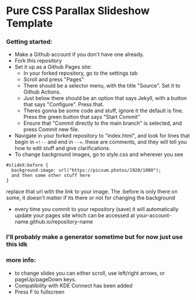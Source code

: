 # Pure CSS Parallax Slideshow Template
### Getting started:
- Make a Github account if you don't have one already. <br>
- Fork this repository<br>
- Set it up as a Github Pages site:<br>
  - In your forked repository, go to the settings tab <br>
  - Scroll and press "Pages" <br>
  - There should be a selector menu, with the title "Source". Set it to Github Actions. <br>
  - Just below there should be an option that says Jekyll, with a button that says "Configure". Press that. <br>
  - Theres gonna be some code and stuff, ignore it the default is fine. Press the green button that says "Start Commit" <br>
  - Ensure that "Commit directly to the main branch" is selected, and press Commit new file. <br>
- Navigate in your forked repository to "index.html", and look for lines that begin in `<!--` and end in `-->`. these are comments, and they will tell you how to edit stuff and give clarifications.
- To change background images, go to style.css and wherever you see
```
#slideX:before {
  background-image: url("https://picsum.photos/1920/1080");
  and then some other stuff here
}
```
replace that url with the link to your image. The :before is only there on some, it doesn't matter if its there or not for changing the background

- every time you commit to your repository (save) it will automatically update your pages site which can be accessed at your-account-name.github.io/repository-name
  
### I'll probably make a generator sometime but for now just use this idk
  ### more info:
  - to change slides you can either scroll, use left/right arrows, or pageUp/pageDown keys.
  - Compatibility with KDE Connect has been added
  - Press F to fullscreen
